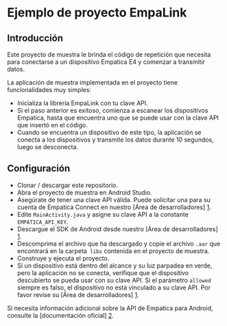 # Ejemplo de proyecto EmpaLink

## Introducción

Este proyecto de muestra le brinda el código de repetición que necesita para conectarse a un dispositivo Empatica E4 y comenzar a transmitir datos.

La aplicación de muestra implementada en el proyecto tiene funcionalidades muy simples:

- Inicializa la librería EmpaLink con tu clave API.
- Si el paso anterior es exitoso, comienza a escanear los dispositivos Empatica, hasta que encuentra uno que se puede usar con la clave API que insertó en el código.
- Cuando se encuentra un dispositivo de este tipo, la aplicación se conecta a los dispositivos y transmite los datos durante 10 segundos, luego se desconecta.

## Configuración

- Clonar / descargar este repositorio.
- Abra el proyecto de muestra en Android Studio.
- Asegúrate de tener una clave API válida. Puede solicitar una para su cuenta de Empatica Connect en nuestro [Área de desarrolladores] [1].
- Edite `MainActivity.java` y asigne su clave API a la constante` EMPATICA_API_KEY`.
- Descargue el SDK de Android desde nuestro [Área de desarrolladores] [1].
- Descomprima el archivo que ha descargado y copie el archivo `.aar` que encontrará en la carpeta` libs` contenida en el proyecto de muestra.
- Construye y ejecuta el proyecto.
- Si un dispositivo está dentro del alcance y su luz parpadea en verde, pero la aplicación no se conecta, verifique que el dispositivo descubierto se pueda usar con su clave API. Si el parámetro `allowed` siempre es falso, el dispositivo no está vinculado a su clave API. Por favor revise su [Área de desarrolladores] [1].

Si necesita información adicional sobre la API de Empatica para Android, consulte la [documentación oficial] [2].

[1]: https://www.empatica.com/connect/developer.php
[2]: http://developer.empatica.com
